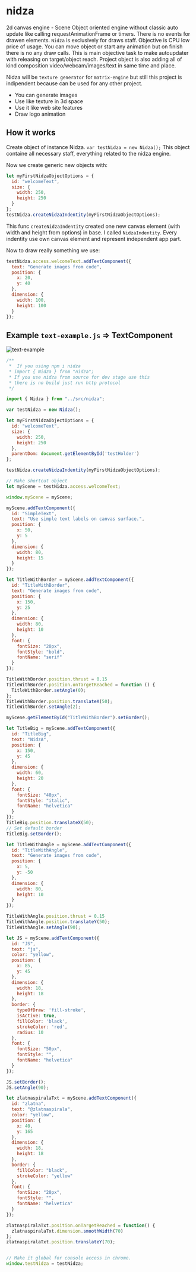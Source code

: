 # nidza

2d canvas engine - Scene Object oriented engine without classic auto update like calling requestAnimationFrame or timers. There is no events for drawen elements. `Nidza` is exclusively for draws staff. Objective is CPU low price of usage. You can move object or start any animation but on finish there is no any draw calls. This is main objective task to make autoupdater with releasing on target/object reach. Project object is also adding all of kind composition video/webcam/images/text in same time and place.


Nidza will be `texture generator` for `matrix-engine` but still this project is indipendent
because can be used for any other project.

 - You can generate images
 - Use like texture in 3d space
 - Use it like web site features
 - Draw logo animation


## How it works

Create object of instance Nidza.
`var testNidza = new Nidza();`
This object containe all necessary staff, everything related to the nidza engine.

Now we create generic new objects with:
```js
let myFirstNidzaObjectOptions = {
  id: "welcomeText",
  size: {
    width: 250,
    height: 250
  }
};
testNidza.createNidzaIndentity(myFirstNidzaObjectOptions);
```

This func `createNidzaIndentity` created one new canvas element (with width and height from options) in base.
I called `NidzaIndentity`. Every indentity use own canvas element and represent independent app part.

Now to draw really something we use:
```js
testNidza.access.welcomeText.addTextComponent({
  text: "Generate images from code",
  position: {
    x: 20,
    y: 40
  },
  dimension: {
    width: 100,
    height: 100
  }
});
```

## Example `text-example.js` => TextComponent

![text-example](https://github.com/zlatnaspirala/nidza/blob/main/non-project/text-example.gif)
```js
/**
 *  If you using npm i nidza
 * import { Nidza } from "nidza";
 * If you use nidza from source for dev stage use this
 * there is no build just run http protocol
 */

import { Nidza } from "../src/nidza";

var testNidza = new Nidza();

let myFirstNidzaObjectOptions = {
  id: "welcomeText",
  size: {
    width: 250,
    height: 250
  },
  parentDom: document.getElementById('testHolder')
};

testNidza.createNidzaIndentity(myFirstNidzaObjectOptions);

// Make shortcut object
let myScene = testNidza.access.welcomeText;

window.myScene = myScene;

myScene.addTextComponent({
  id: "SimpleText",
  text: "Use simple text labels on canvas surface.",
  position: {
    x: 50,
    y: 5
  },
  dimension: {
    width: 80,
    height: 15
  }
});

let TitleWithBorder = myScene.addTextComponent({
  id: "TitleWithBorder",
  text: "Generate images from code",
  position: {
    x: 150,
    y: 25
  },
  dimension: {
    width: 80,
    height: 10
  },
  font: {
    fontSize: "20px",
    fontStyle: "bold",
    fontName: "serif"
  }
});

TitleWithBorder.position.thrust = 0.15
TitleWithBorder.position.onTargetReached = function () {
  TitleWithBorder.setAngle(0);
};
TitleWithBorder.position.translateX(50);
TitleWithBorder.setAngle(2);

myScene.getElementById("TitleWithBorder").setBorder();

let TitleBig = myScene.addTextComponent({
  id: "TitleBig",
  text: "NidzA",
  position: {
    x: 150,
    y: 45
  },
  dimension: {
    width: 60,
    height: 20
  },
  font: {
    fontSize: "40px",
    fontStyle: "italic",
    fontName: "helvetica"
  }
});
TitleBig.position.translateX(50);
// Set default border
TitleBig.setBorder();

let TitleWithAngle = myScene.addTextComponent({
  id: "TitleWithAngle",
  text: "Generate images from code",
  position: {
    x: 5,
    y: -50
  },
  dimension: {
    width: 80,
    height: 10
  }
});

TitleWithAngle.position.thrust = 0.15
TitleWithAngle.position.translateY(50);
TitleWithAngle.setAngle(90);

let JS = myScene.addTextComponent({
  id: "JS",
  text: "js",
  color: "yellow",
  position: {
    x: 85,
    y: 45
  },
  dimension: {
    width: 18,
    height: 18
  },
  border: {
    typeOfDraw: 'fill-stroke',
    isActive: true,
    fillColor: 'black',
    strokeColor: 'red',
    radius: 10
  },
  font: {
    fontSize: "50px",
    fontStyle: "",
    fontName: "helvetica"
  }
});

JS.setBorder();
JS.setAngle(90);

let zlatnaspiralaTxt = myScene.addTextComponent({
  id: "zlatna",
  text: "@zlatnaspirala",
  color: "yellow",
  position: {
    x: 40,
    y: 165
  },
  dimension: {
    width: 18,
    height: 18
  },
  border: {
    fillColor: "black",
    strokeColor: "yellow"
  },
  font: {
    fontSize: "20px",
    fontStyle: "",
    fontName: "helvetica"
  }
});

zlatnaspiralaTxt.position.onTargetReached = function() {
  zlatnaspiralaTxt.dimension.smoothWidth(70)
};
zlatnaspiralaTxt.position.translateY(70);


// Make it global for console access in chrome.
window.testNidza = testNidza;
```




